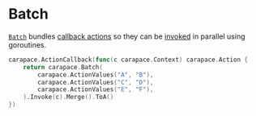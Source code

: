 # Batch

[`Batch`](https://pkg.go.dev/github.com/carapace-sh/carapace#Batch) bundles [callback actions](./defaultActions/actionCallback.md) so they can be [invoked](https://pkg.go.dev/github.com/carapace-sh/carapace#Action.Invoke) in parallel using goroutines.

```go
carapace.ActionCallback(func(c carapace.Context) carapace.Action {
	return carapace.Batch(
		carapace.ActionValues("A", "B"),
		carapace.ActionValues("C", "D"),
		carapace.ActionValues("E", "F"),
	).Invoke(c).Merge().ToA()
})
```
